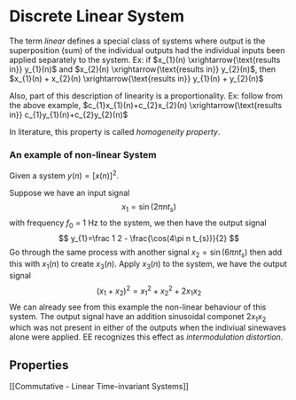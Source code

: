 # Discrete Linear System
The term *linear* defines a special class of systems where output is the superposition (sum) of the individual outputs had the individual inputs been applied separately to the system.
Ex: if $x_{1}(n) \xrightarrow{\text{results in}} y_{1}(n)$ and $x_{2}(n) \xrightarrow{\text{results in}} y_{2}(n)$, then $x_{1}(n) + x_{2}(n) \xrightarrow{\text{results in}} y_{1}(n) + y_{2}(n)$

Also, part of this description of linearity is a proportionality.
Ex: follow from the above example,
$c_{1}x_{1}(n)+c_{2}x_{2}(n) \xrightarrow{\text{results in}} c_{1}y_{1}(n)+c_{2}y_{2}(n)$

In literature, this property is called *homogeneity property*.

### An example of non-linear System
Given a system $y(n) = [x(n)]^2$.

Suppose we have an input signal
$$
x_{1}=\sin(2\pi n t_s)
$$
with frequency $f_0$ = 1 Hz to the system, we then have the output signal
$$
y_{1}=\frac 1 2 - \frac{\cos(4\pi n t_{s})}{2}
$$
Go through the same process with another signal $x_{2}=\sin(6\pi n t_s)$ then add this with $x_{1}(n)$ to create $x_{3}(n)$. Apply $x_{3}(n)$ to the system, we have the output signal
$$
(x_{1}+x_{2})^{2} = x_{1}^2+x_{2}^{2}+2x_{1}x_{2}
$$
We can already see from this example the non-linear behaviour of this system. The output signal have an addition sinusoidal componet $2x_{1}x_{2}$ which was not present in either of the outputs when the indiviual sinewaves alone were applied. EE recognizes this effect as *intermodulation distortion*.

## Properties
[[Commutative - Linear Time-invariant Systems]]